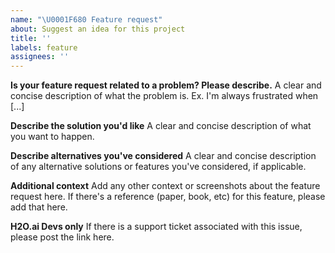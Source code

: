```yaml
---
name: "\U0001F680 Feature request"
about: Suggest an idea for this project
title: ''
labels: feature
assignees: ''
---
```


**Is your feature request related to a problem? Please describe.**
A clear and concise description of what the problem is. Ex. I'm always frustrated when [...]

**Describe the solution you'd like**
A clear and concise description of what you want to happen.

**Describe alternatives you've considered**
A clear and concise description of any alternative solutions or features you've considered, if applicable.

**Additional context**
Add any other context or screenshots about the feature request here.  If there's a reference (paper, book, etc) for this feature, please add that here.

**H2O.ai Devs only**
If there is a support ticket associated with this issue, please post the link here.

